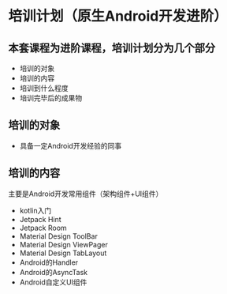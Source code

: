 # 培训计划（原生Android开发进阶）

## 本套课程为进阶课程，培训计划分为几个部分
- 培训的对象
- 培训的内容
- 培训到什么程度
- 培训完毕后的成果物

## 培训的对象
- 具备一定Android开发经验的同事

## 培训的内容
主要是Android开发常用组件（架构组件+UI组件）

- kotlin入门
- Jetpack Hint
- Jetpack Room
- Material Design ToolBar
- Material Design ViewPager
- Material Design TabLayout
- Android的Handler
- Android的AsyncTask
- Android自定义UI组件